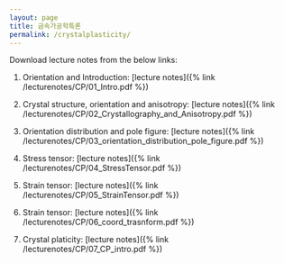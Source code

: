 ```yaml
---
layout: page
title: 금속가공학특론
permalink: /crystalplasticity/
---
```


Download lecture notes from the below links:

1. Orientation and Introduction: [lecture notes]({% link /lecturenotes/CP/01_Intro.pdf %})

2. Crystal structure, orientation and anisotropy: [lecture notes]({% link /lecturenotes/CP/02_Crystallography_and_Anisotropy.pdf %})

3. Orientation distribution and pole figure: [lecture notes]({% link /lecturenotes/CP/03_orientation_distribution_pole_figure.pdf %})

4. Stress tensor: [lecture notes]({% link /lecturenotes/CP/04_StressTensor.pdf %})

5. Strain tensor: [lecture notes]({% link /lecturenotes/CP/05_StrainTensor.pdf %})

6. Strain tensor: [lecture notes]({% link /lecturenotes/CP/06_coord_trasnform.pdf %})

7. Crystal platicity: [lecture notes]({% link /lecturenotes/CP/07_CP_intro.pdf %})
